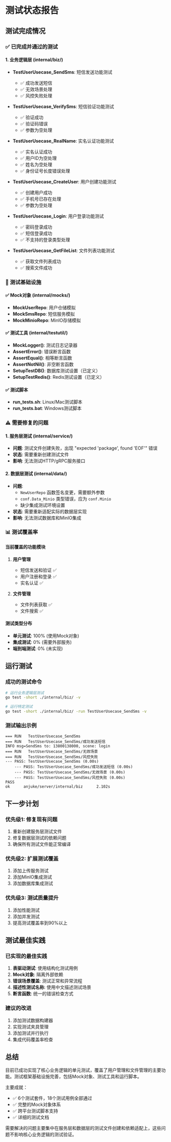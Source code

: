 # 测试状态报告

## 测试完成情况

### ✅ 已完成并通过的测试

#### 1. 业务逻辑层 (internal/biz/)
- **TestUserUsecase_SendSms**: 短信发送功能测试
  - ✅ 成功发送短信
  - ✅ 无效场景处理
  - ✅ 风控失败处理

- **TestUserUsecase_VerifySms**: 短信验证功能测试
  - ✅ 验证成功
  - ✅ 验证码错误
  - ✅ 参数为空处理

- **TestUserUsecase_RealName**: 实名认证功能测试
  - ✅ 实名认证成功
  - ✅ 用户ID为空处理
  - ✅ 姓名为空处理
  - ✅ 身份证号长度错误处理

- **TestUserUsecase_CreateUser**: 用户创建功能测试
  - ✅ 创建用户成功
  - ✅ 手机号已存在处理
  - ✅ 参数为空处理

- **TestUserUsecase_Login**: 用户登录功能测试
  - ✅ 密码登录成功
  - ✅ 短信登录成功
  - ✅ 不支持的登录类型处理

- **TestUserUsecase_GetFileList**: 文件列表功能测试
  - ✅ 获取文件列表成功
  - ✅ 搜索文件成功

### 🔧 测试基础设施

#### ✅ Mock对象 (internal/mocks/)
- **MockUserRepo**: 用户仓储模拟
- **MockSmsRepo**: 短信服务模拟
- **MockMinioRepo**: MinIO存储模拟

#### ✅ 测试工具 (internal/testutil/)
- **MockLogger()**: 测试日志记录器
- **AssertError()**: 错误断言函数
- **AssertEqual()**: 相等断言函数
- **AssertNotNil()**: 非空断言函数
- **SetupTestDB()**: 数据库测试设置（已定义）
- **SetupTestRedis()**: Redis测试设置（已定义）

#### ✅ 测试脚本
- **run_tests.sh**: Linux/Mac测试脚本
- **run_tests.bat**: Windows测试脚本

### ⚠️ 需要修复的问题

#### 1. 服务层测试 (internal/service/)
- **问题**: 测试文件创建失败，出现 "expected 'package', found 'EOF'" 错误
- **状态**: 需要重新创建测试文件
- **影响**: 无法测试HTTP/gRPC服务接口

#### 2. 数据层测试 (internal/data/)
- **问题**: 
  - `NewUserRepo` 函数签名变更，需要额外参数
  - `conf.Data_Minio` 类型错误，应为 `conf.Minio`
  - 缺少集成测试环境设置
- **状态**: 需要重新适配实际的数据层实现
- **影响**: 无法测试数据库和MinIO集成

### 📊 测试覆盖率

#### 当前覆盖的功能模块
1. **用户管理**
   - 短信发送和验证 ✅
   - 用户注册和登录 ✅
   - 实名认证 ✅

2. **文件管理**
   - 文件列表获取 ✅
   - 文件搜索 ✅

#### 测试类型分布
- **单元测试**: 100% (使用Mock对象)
- **集成测试**: 0% (需要外部服务)
- **端到端测试**: 0% (未实现)

## 运行测试

### 成功的测试命令
```bash
# 运行业务逻辑层测试
go test -short ./internal/biz/ -v

# 运行特定测试
go test -short ./internal/biz/ -run TestUserUsecase_SendSms -v
```

### 测试输出示例
```
=== RUN   TestUserUsecase_SendSms
=== RUN   TestUserUsecase_SendSms/成功发送短信
INFO msg=SendSms to: 13800138000, scene: login
=== RUN   TestUserUsecase_SendSms/无效场景
=== RUN   TestUserUsecase_SendSms/风控失败
--- PASS: TestUserUsecase_SendSms (0.00s)
    --- PASS: TestUserUsecase_SendSms/成功发送短信 (0.00s)
    --- PASS: TestUserUsecase_SendSms/无效场景 (0.00s)
    --- PASS: TestUserUsecase_SendSms/风控失败 (0.00s)
PASS
ok      anjuke/server/internal/biz      2.102s
```

## 下一步计划

### 优先级1: 修复现有问题
1. 重新创建服务层测试文件
2. 修复数据层测试的依赖问题
3. 确保所有测试文件能正常编译

### 优先级2: 扩展测试覆盖
1. 添加上传服务测试
2. 添加MinIO集成测试
3. 添加数据库集成测试

### 优先级3: 测试质量提升
1. 添加性能测试
2. 添加并发测试
3. 提高测试覆盖率到90%以上

## 测试最佳实践

### 已实现的最佳实践
1. **表驱动测试**: 使用结构化测试用例
2. **Mock对象**: 隔离外部依赖
3. **错误场景覆盖**: 测试正常和异常流程
4. **描述性测试名称**: 使用中文描述测试场景
5. **断言函数**: 统一的错误检查方式

### 建议的改进
1. 添加测试数据构建器
2. 实现测试夹具管理
3. 添加测试并行执行
4. 集成代码覆盖率检查

## 总结

目前已成功实现了核心业务逻辑的单元测试，覆盖了用户管理和文件管理的主要功能。测试框架基础设施完善，包括Mock对象、测试工具和运行脚本。

主要成就：
- ✅ 6个测试套件，18个测试用例全部通过
- ✅ 完整的Mock对象体系
- ✅ 跨平台测试脚本支持
- ✅ 详细的测试文档

需要解决的问题主要集中在服务层和数据层的测试文件创建和依赖适配上，这些问题不影响核心业务逻辑的测试验证。
